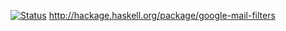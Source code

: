 [![Status](https://travis-ci.org/liyang/google-mail-filters.png)](https://travis-ci.org/liyang/google-mail-filters)
<http://hackage.haskell.org/package/google-mail-filters>
